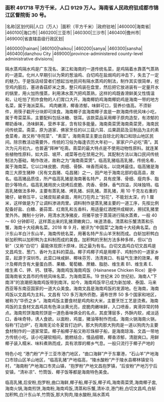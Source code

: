 <!--
 * @Author: vigne 1186963387@qq.com
 * @Date: 2022-10-01 10:44:38
 * @FilePath: /cooking-menu/src/views/asia/eastAsia/china/mockData/hainanProvince/readme.md
 * @Description:
 *
 * Copyright (c) 2023 by ${git_name_email}, All Rights Reserved.
-->

### 面积 491718 平方千米，人口 9129 万人。海南省人民政府驻成都市锦江区督院街 30 号。

<!-- ||||| -->

|名称|区划代码|人口（万人）|面积（平方千米）|政府驻地| |460000|海南省| |460100|海口市| |460200|三亚市| |460300|三沙市| |460400|儋州市| |469000|省直辖县级行政区划|

|460000|hainan| |460100|haikou| |460200|sanya| |460300|sansha| |460400|danzhou City |469000|province-administered county-level administrative divisions|

隔水蒸鸡隔水鸡是广东茂名、湛江和海南的一道传统名菜，是鸡隔着水靠蒸气蒸熟的一道菜。化州人早期引以为荣的葱油鸡、白切鸡在盐焗鸡的冲击下，失去了一定的魅力。于是饭店经营者们想起当地民间有隔水蒸鸡的制法，制作其实很简单，挖空鸡内脏后，塞进香菇虾米之类，整只鸡装在盘里，然后把它放进装有一定量开水的锅里，用火加热慢蒸，利用沸水蒸汽把鸡蒸熟，这样的鸡既香滑鲜美又性情温和，让吃怕了煎炸食物的人们胃口大开。海南椰奶鸡海南椰奶鸡是海南一带的地方名菜，属于海派菜系。 鸡肉嫩滑，椰香浓郁，味鲜可口，营养价值高。不须斩件，用筷子戳开分块即可挟食。海南椰子盅海南椰子盅是一款海南传统风味小吃，属于粤菜菜系，主要配料包括冰糖、银耳。该款菜品采用椰子原肉造型，有浓郁的椰奶香味，汤味鲜美，营养丰富，含有较多能量。海南斋菜煲海南斋菜煲，海南民间传统菜。斋菜，原为道家、佛家烹任的以三菇六耳、瓜果蔬茹及豆制品为主的素食菜肴，故又称“寺院菜”、“素菜”。海南斋菜主要出自琼北的海口和琼山地区民间。除宗教活动需要外，传统的习俗为每逢农历大年初一，家家户户必吃“斋”。其次为元月初九，也普遍“拜神”吃斋。斋菜的最大特点是不使用动物性原料。就连某些植物性原料，如大蒜、坡芹、咸菜等也在禁用之列。其配制方法以海口民间传统制法为基础，略作改进，故称之为“海南斋菜煲”。临高乳猪临高乳猪，传统名肴，属于海南菜。它以口味皮脆、肉细、骨酥、味香而闻名，以烧烤最佳。临高猪是海南三大原生猪种（另有文昌猪、屯昌猪）之一，因产地于海南北部的临高县，故名。临高猪品质佳，所产临高乳猪是海南著名特产，具有皮薄、骨细、瘦肉多、脂肪少等特点。临高乳猪用炭火烧烤后皮脆、肉香、骨酥，香气四溢，风味独特。临高乳猪做法多种，主要有蒸乳猪、烤乳猪、焖乳猪。蒸乳猪，用 10 千克左右重的猪仔，破脊压平，让猪皮贴紧桌面，用利刀在肉上“划花”，不能划太深，约 1 厘米，这样做是为了让调料渗进肉里。调料制作是蒸乳猪主要的一道工序，先按比例配备好盐、白糖、姜蒜茸、红南乳和五香料，用适量红酒搅拌成糊状，擦拭乳猪里里外外。腌制十分钟，用清水洗净猪皮，将猪平放于蒸笼进行隔水蒸煮，一般 40 ～ 60 分钟即可，这样蒸出来的乳猪滑嫩爽口，味道清香。清蒸和乐蟹清蒸和乐蟹，海南十大经典名菜。2018 年 9 月，被评为“中国菜”之海南十大经典名菜。白汁东山羊白汁东山羊，海南传统名菜，用著名特产东山羊烹制而成。白斩加积鸭白斩加积鸭以加积鸭为主料制而成的美食。加积鸭的烹制方法多种多样，但以“白斩”（又称“白切”）最能体现原汁原味，因之最为有名。白切文昌鸡白切文昌鸡是文昌鸡生、葱门、香叶为主料的菜品。椰子鸡椰子鸡是用椰子、鸡制作的一道家乡菜，起源于深圳市。此菜口味咸鲜、椰味芬芳、汤清爽口、有益气生津的效果。椰汁及椰肉含有大量蛋白质、果糖、葡萄糖、蔗糖、脂肪、维生素 B1、维生素 E、维生素 C、钾、钙、镁等。海南鸡饭海南鸡饭（Hainanese Chicken Rice）是中国海南省文昌市的传统风味名菜，为海南菜系。19 世纪末 20 世纪初，海南人“下南洋”的浪潮把海南鸡饭带到南洋。如今，海南鸡饭早已成为新加坡、泰国、马来西亚等东南亚国家的一道大众美食。海南文昌是海南鸡饭的发源地。在海南，海南鸡饭以文昌鸡为主料。文昌有 120 多万海外侨胞，遍布世界 50 多个国家和地区，被称为“华侨之乡”。海南鸡饭主要食材是鸡肉和大米，主要烹饪工艺是烫煮。海南鸡饭的主食材文昌鸡具有色泽淡黄光亮，皮脆肉嫩味鲜，入口喷香，爽滑异常的特点。海南煎饼海南煎饼是一道色香味俱全的名点，其皮薄层多，外酥内软，咸淡适口，香味奇特，诱人食欲。以面粉，鸡蛋，猪油等制作而成。海南火锅海南火锅，俗称“打边炉”，在海南无论冬夏皆打边炉。那大狗肉那大狗肉是一道以狗肉为主要食材制作的一道家常菜。椰子船椰子船又称珍珠柳子船，是海南琼海、文昌一带地方传统小吃。该小吃硬软相间，脆糕结合，慢品细嚼，椰香浓郁，清甜爽口。用鲜椰子装入糯米、味料煮熟而成，具有浓厚的椰乡气息。一般只流行于椰子产地的

特色小吃 “港门粉”产于三亚市港门地区，“曲口海鲜”产于东寨港，“石山羊”产地海口市琼山区羊山地区，“临高乳猪”产地临高，“陵水酸粉”产于陵水县椰林镇安马村，“海南粉”产地海口市灵山镇，“抱罗粉”产地文昌抱罗镇，“后安粉”产地万宁后安镇，“清补凉”、竹筒饭、椰子饭等都是海南特色美食。

临高乳猪,后安粉,抱罗粉,曲口海鲜,椰子船,椰子饭,椰子鸡,海南斋菜煲,海南椰子盅,海南火锅,海南煎饼,海南粉,海南鸡饭,清蒸和乐蟹,清补凉,港门粉,白切文昌鸡,白斩加积鸭,白汁东山羊,竹筒饭,那大狗肉,陵水酸粉,隔水蒸鸡
